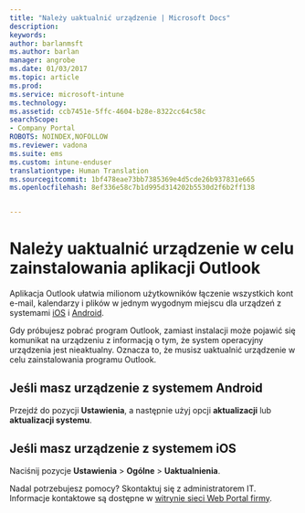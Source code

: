 ```yaml
---
title: "Należy uaktualnić urządzenie | Microsoft Docs"
description: 
keywords: 
author: barlanmsft
ms.author: barlan
manager: angrobe
ms.date: 01/03/2017
ms.topic: article
ms.prod: 
ms.service: microsoft-intune
ms.technology: 
ms.assetid: ccb7451e-5ffc-4604-b28e-8322cc64c58c
searchScope:
- Company Portal
ROBOTS: NOINDEX,NOFOLLOW
ms.reviewer: vadona
ms.suite: ems
ms.custom: intune-enduser
translationtype: Human Translation
ms.sourcegitcommit: 1bf478eae73bb7385369e4d5cde26b937831e665
ms.openlocfilehash: 8ef336e58c7b1d995d314202b5530d2f6b2ff138


---
```


# <a name="you-need-to-upgrade-your-device-to-install-the-outlook-app"></a>Należy uaktualnić urządzenie w celu zainstalowania aplikacji Outlook

Aplikacja Outlook ułatwia milionom użytkowników łączenie wszystkich kont e-mail, kalendarzy i plików w jednym wygodnym miejscu dla urządzeń z systemami [iOS](https://itunes.apple.com/us/app/microsoft-outlook-email-calendar/id951937596?mt=8) i [Android](https://play.google.com/store/apps/details?id=com.microsoft.office.outlook).

Gdy próbujesz pobrać program Outlook, zamiast instalacji może pojawić się komunikat na urządzeniu z informacją o tym, że system operacyjny urządzenia jest nieaktualny. Oznacza to, że musisz uaktualnić urządzenie w celu zainstalowania programu Outlook.

## <a name="if-you-have-an-android-device"></a>Jeśli masz urządzenie z systemem Android
Przejdź do pozycji **Ustawienia**, a następnie użyj opcji **aktualizacji** lub **aktualizacji systemu**.

## <a name="if-you-have-an-ios-device"></a>Jeśli masz urządzenie z systemem iOS
Naciśnij pozycje **Ustawienia**  >  **Ogólne**  >  **Uaktualnienia**.

Nadal potrzebujesz pomocy? Skontaktuj się z administratorem IT. Informacje kontaktowe są dostępne w [witrynie sieci Web Portal firmy](http://portal.manage.microsoft.com).



<!--HONumber=Dec16_HO5-->


